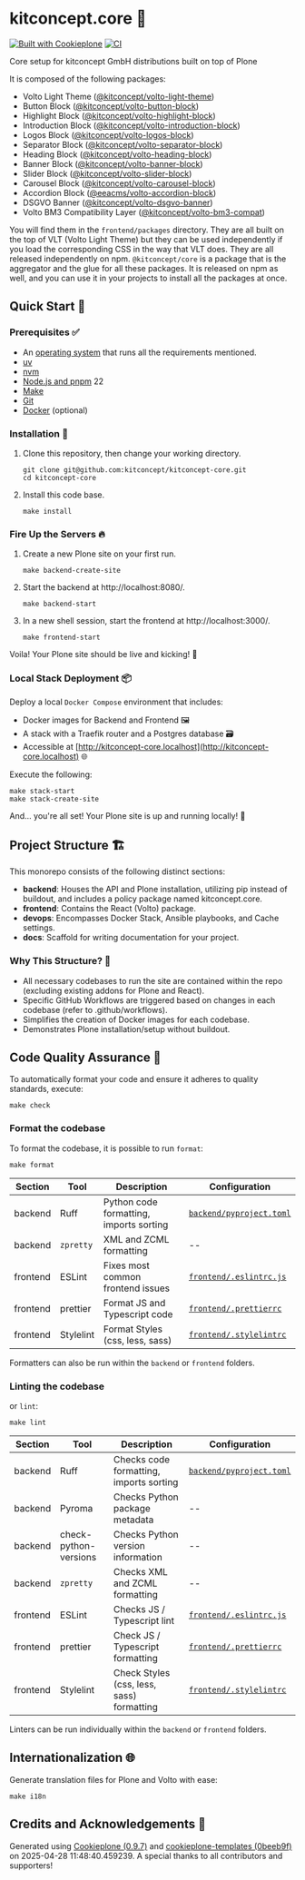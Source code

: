 # kitconcept.core 🚀

[![Built with Cookieplone](https://img.shields.io/badge/built%20with-Cookieplone-0083be.svg?logo=cookiecutter)](https://github.com/plone/cookieplone-templates/)
[![CI](https://github.com/kitconcept/kitconcept-core/actions/workflows/main.yml/badge.svg)](https://github.com/kitconcept/kitconcept-core/actions/workflows/main.yml)

Core setup for kitconcept GmbH distributions built on top of Plone

It is composed of the following packages:

- Volto Light Theme ([@kitconcept/volto-light-theme](https://github.com/kitconcept/kitconcept-core/tree/main/frontend/packages/volto-light-theme))
- Button Block ([@kitconcept/volto-button-block](https://github.com/kitconcept/kitconcept-core/tree/main/frontend/packages/volto-button-block))
- Highlight Block ([@kitconcept/volto-highlight-block](https://github.com/kitconcept/kitconcept-core/tree/main/frontend/packages/volto-highlight-block))
- Introduction Block ([@kitconcept/volto-introduction-block](https://github.com/kitconcept/kitconcept-core/tree/main/frontend/packages/volto-introduction-block))
- Logos Block ([@kitconcept/volto-logos-block](https://github.com/kitconcept/kitconcept-core/tree/main/frontend/packages/volto-logos-block))
- Separator Block ([@kitconcept/volto-separator-block](https://github.com/kitconcept/kitconcept-core/tree/main/frontend/packages/volto-separator-block))
- Heading Block ([@kitconcept/volto-heading-block](https://github.com/kitconcept/kitconcept-core/tree/main/frontend/packages/volto-heading-block))
- Banner Block ([@kitconcept/volto-banner-block](https://github.com/kitconcept/kitconcept-core/tree/main/frontend/packages/volto-banner-block))
- Slider Block ([@kitconcept/volto-slider-block](https://github.com/kitconcept/kitconcept-core/tree/main/frontend/packages/volto-slider-block))
- Carousel Block ([@kitconcept/volto-carousel-block](https://github.com/kitconcept/kitconcept-core/tree/main/frontend/packages/volto-carousel-block))
- Accordion Block ([@eeacms/volto-accordion-block](https://www.npmjs.com/package/@eeacms/volto-accordion-block))
- DSGVO Banner ([@kitconcept/volto-dsgvo-banner](https://github.com/kitconcept/kitconcept-core/tree/main/frontend/packages/volto-dsgvo-banner))
- Volto BM3 Compatibility Layer ([@kitconcept/volto-bm3-compat](https://github.com/kitconcept/kitconcept-core/tree/main/frontend/packages/volto-bm3-compat))

You will find them in the `frontend/packages` directory.
They are all built on the top of VLT (Volto Light Theme) but they can be used independently if you load the corresponding CSS in the way that VLT does.
They are all released independently on npm.
`@kitconcept/core` is a package that is the aggregator and the glue for all these packages.
It is released on npm as well, and you can use it in your projects to install all the packages at once.

## Quick Start 🏁

### Prerequisites ✅

-   An [operating system](https://6.docs.plone.org/install/create-project-cookieplone.html#prerequisites-for-installation) that runs all the requirements mentioned.
-   [uv](https://6.docs.plone.org/install/create-project-cookieplone.html#uv)
-   [nvm](https://6.docs.plone.org/install/create-project-cookieplone.html#nvm)
-   [Node.js and pnpm](https://6.docs.plone.org/install/create-project.html#node-js) 22
-   [Make](https://6.docs.plone.org/install/create-project-cookieplone.html#make)
-   [Git](https://6.docs.plone.org/install/create-project-cookieplone.html#git)
-   [Docker](https://docs.docker.com/get-started/get-docker/) (optional)


### Installation 🔧

1.  Clone this repository, then change your working directory.

    ```shell
    git clone git@github.com:kitconcept/kitconcept-core.git
    cd kitconcept-core
    ```

2.  Install this code base.

    ```shell
    make install
    ```


### Fire Up the Servers 🔥

1.  Create a new Plone site on your first run.

    ```shell
    make backend-create-site
    ```

2.  Start the backend at http://localhost:8080/.

    ```shell
    make backend-start
    ```

3.  In a new shell session, start the frontend at http://localhost:3000/.

    ```shell
    make frontend-start
    ```

Voila! Your Plone site should be live and kicking! 🎉

### Local Stack Deployment 📦

Deploy a local `Docker Compose` environment that includes:

- Docker images for Backend and Frontend 🖼️
- A stack with a Traefik router and a Postgres database 🗃️
- Accessible at [http://kitconcept-core.localhost](http://kitconcept-core.localhost) 🌐

Execute the following:

```shell
make stack-start
make stack-create-site
```

And... you're all set! Your Plone site is up and running locally! 🚀

## Project Structure 🏗️

This monorepo consists of the following distinct sections:

- **backend**: Houses the API and Plone installation, utilizing pip instead of buildout, and includes a policy package named kitconcept.core.
- **frontend**: Contains the React (Volto) package.
- **devops**: Encompasses Docker Stack, Ansible playbooks, and Cache settings.
- **docs**: Scaffold for writing documentation for your project.

### Why This Structure? 🤔

- All necessary codebases to run the site are contained within the repo (excluding existing addons for Plone and React).
- Specific GitHub Workflows are triggered based on changes in each codebase (refer to .github/workflows).
- Simplifies the creation of Docker images for each codebase.
- Demonstrates Plone installation/setup without buildout.

## Code Quality Assurance 🧐

To automatically format your code and ensure it adheres to quality standards, execute:

```shell
make check
```

### Format the codebase

To format the codebase, it is possible to run `format`:

```shell
make format
```

| Section | Tool | Description | Configuration |
| --- | --- | --- | --- |
| backend | Ruff | Python code formatting, imports sorting  | [`backend/pyproject.toml`](./backend/pyproject.toml) |
| backend | `zpretty` | XML and ZCML formatting  | -- |
| frontend | ESLint | Fixes most common frontend issues | [`frontend/.eslintrc.js`](.frontend/.eslintrc.js) |
| frontend | prettier | Format JS and Typescript code  | [`frontend/.prettierrc`](.frontend/.prettierrc) |
| frontend | Stylelint | Format Styles (css, less, sass)  | [`frontend/.stylelintrc`](.frontend/.stylelintrc) |

Formatters can also be run within the `backend` or `frontend` folders.

### Linting the codebase
or `lint`:

 ```shell
make lint
```

| Section | Tool | Description | Configuration |
| --- | --- | --- | --- |
| backend | Ruff | Checks code formatting, imports sorting  | [`backend/pyproject.toml`](./backend/pyproject.toml) |
| backend | Pyroma | Checks Python package metadata  | -- |
| backend | check-python-versions | Checks Python version information  | -- |
| backend | `zpretty` | Checks XML and ZCML formatting  | -- |
| frontend | ESLint | Checks JS / Typescript lint | [`frontend/.eslintrc.js`](.frontend/.eslintrc.js) |
| frontend | prettier | Check JS / Typescript formatting  | [`frontend/.prettierrc`](.frontend/.prettierrc) |
| frontend | Stylelint | Check Styles (css, less, sass) formatting  | [`frontend/.stylelintrc`](.frontend/.stylelintrc) |

Linters can be run individually within the `backend` or `frontend` folders.

## Internationalization 🌐

Generate translation files for Plone and Volto with ease:

```shell
make i18n
```

## Credits and Acknowledgements 🙏

Generated using [Cookieplone (0.9.7)](https://github.com/plone/cookieplone) and [cookieplone-templates (0beeb9f)](https://github.com/plone/cookieplone-templates/commit/0beeb9f07d04cdd732c487422c94ed975b73507d) on 2025-04-28 11:48:40.459239. A special thanks to all contributors and supporters!

